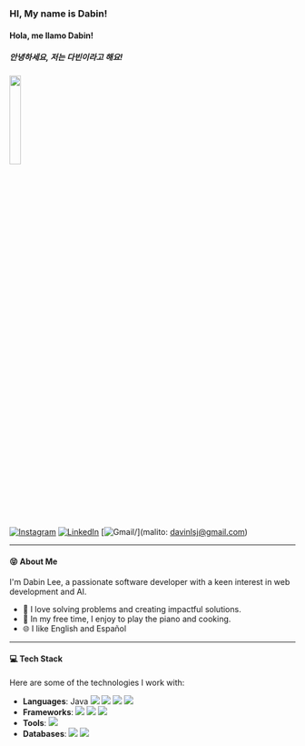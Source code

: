 
### HI, My name is Dabin!

#### Hola, me llamo Dabin!

##### 안녕하세요, 저는 다빈이라고 해요!            

<img src="https://github.com/Dobbinci/Dobbinci/assets/95361587/833fdcd3-676d-41b8-b913-54a61c7aad23" width=20% height=20%/>

[<img src="https://img.shields.io/badge/Instagram-E4405F?style=for-the-badge&logo=instagram&logoColor=white" alt="Instagram"/>](https://www.instagram.com/gentianaceaen?igshid=OGQ5ZDc2ODk2ZA%3D%3D&utm_source=qr) [<img src="https://img.shields.io/badge/LinkedIn-0077B5?style=for-the-badge&logo=linkedin&logoColor=white" alt="LinkedIn">](https://www.instagram.com/gentianaceaen?igshid=OGQ5ZDc2ODk2ZA%3D%3D&utm_source=qr) [<img src="https://img.shields.io/badge/Gmail-D14836?style=for-the-badge&logo=gmail&logoColor=white" alt="Gmail/">](malito: davinlsj@gmail.com)


---

#### :stuck_out_tongue_closed_eyes: About Me

I'm Dabin Lee, a passionate software developer with a keen interest in web development and AI. 
- :pencil: I love solving problems and creating impactful solutions.
- :musical_keyboard: In my free time, I enjoy to play the piano and cooking.
- :globe_with_meridians: I like English and Español

---

#### :computer: Tech Stack

Here are some of the technologies I work with:

- **Languages**: Java <img src="https://img.shields.io/badge/Python-FFD43B?style=for-the-badge&logo=python&logoColor=blue"/> <img src="https://img.shields.io/badge/C-00599C?style=for-the-badge&logo=c&logoColor=white"/> <img src="https://img.shields.io/badge/C%2B%2B-00599C?style=for-the-badge&logo=c%2B%2B&logoColor=white"/> <img src="https://img.shields.io/badge/Flutter-02569B?style=for-the-badge&logo=flutter&logoColor=white"/>
- **Frameworks**: <img src="https://img.shields.io/badge/Spring-6DB33F?style=for-the-badge&logo=spring&logoColor=white"/> <img src="https://img.shields.io/badge/Spring_Boot-F2F4F9?style=for-the-badge&logo=spring-boot"/> <img src="https://img.shields.io/badge/Flask-000000?style=for-the-badge&logo=flask&logoColor=white"/>
- **Tools**: <img src="https://img.shields.io/badge/Notion-000000?style=for-the-badge&logo=notion&logoColor=white"/>
- **Databases**: <img src="https://img.shields.io/badge/MySQL-005C84?style=for-the-badge&logo=mysql&logoColor=white"/> <img src="https://img.shields.io/badge/MariaDB-003545?style=for-the-badge&logo=mariadb&logoColor=white"/>








<!--
**Dobbinci/Dobbinci** is a ✨ _special_ ✨ repository because its `README.md` (this file) appears on your GitHub profile.

Here are some ideas to get you started:

- 🔭 I’m currently working on ...
- 🌱 I’m currently learning ...
- 👯 I’m looking to collaborate on ...
- 🤔 I’m looking for help with ...
- 💬 Ask me about ...
- 📫 How to reach me: ...
- 😄 Pronouns: ...
- ⚡ Fun fact: ...
-->
